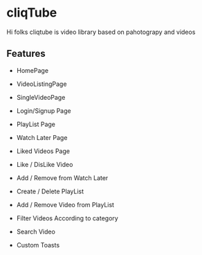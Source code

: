 # cliqTube

Hi folks cliqtube is video library based on pahotograpy and videos


## Features

- HomePage

- VideoListingPage

- SingleVideoPage

- Login/Signup Page

- PlayList Page

- Watch Later Page

- Liked Videos Page

- Like / DisLike Video

- Add / Remove from Watch Later

- Create / Delete PlayList

- Add / Remove Video from PlayList

- Filter Videos According to category

- Search Video

- Custom Toasts
